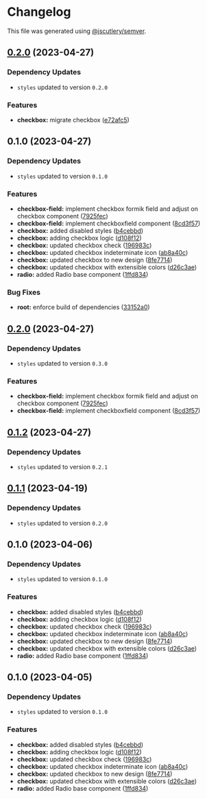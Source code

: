 # Changelog

This file was generated using [@jscutlery/semver](https://github.com/jscutlery/semver).

## [0.2.0](https://github.com/Novatics/novatics-ui/compare/checkbox-0.1.0...checkbox-0.2.0) (2023-04-27)

### Dependency Updates

* `styles` updated to version `0.2.0`

### Features

* **checkbox:** migrate checkbox ([e72afc5](https://github.com/Novatics/novatics-ui/commit/e72afc5679e517a62a7610d7cc6f6eb7437a8323))

## 0.1.0 (2023-04-27)

### Dependency Updates

* `styles` updated to version `0.1.0`

### Features

* **checkbox-field:** implement checkbox formik field and adjust on checkbox component ([7925fec](https://github.com/Novatics/novatics-ui/commit/7925fec9e5cab93382f5cc70a1a7ea275dba8448))
* **checkbox-field:** implement checkboxfield component ([8cd3f57](https://github.com/Novatics/novatics-ui/commit/8cd3f5767cf1d3771cd59635add673d2fa192b0a))
* **checkbox:** added disabled styles ([b4cebbd](https://github.com/Novatics/novatics-ui/commit/b4cebbd481cc7568e56304b942bc0463cd70eea0))
* **checkbox:** adding checkbox logic ([d108f12](https://github.com/Novatics/novatics-ui/commit/d108f1205905a171d77de2bc9dd61365ca0711b0))
* **checkbox:** updated checkbox check ([196983c](https://github.com/Novatics/novatics-ui/commit/196983c7243bc445b4d20aa521061ff45582ce9a))
* **checkbox:** updated checkbox indeterminate icon ([ab8a40c](https://github.com/Novatics/novatics-ui/commit/ab8a40c31c8a26385737cd21b0894c2b20361106))
* **checkbox:** updated checkbox to new design ([8fe7714](https://github.com/Novatics/novatics-ui/commit/8fe7714bac59ec0781bfd946399544aba31377b7))
* **checkbox:** updated checkbox with extensible colors ([d26c3ae](https://github.com/Novatics/novatics-ui/commit/d26c3aea6ddf84f68be0245f92cf890be68731d7))
* **radio:** added Radio base component ([1ffd834](https://github.com/Novatics/novatics-ui/commit/1ffd834aebfe9e68a66ca1e46dc250521142ceab))


### Bug Fixes

* **root:** enforce build of dependencies ([33152a0](https://github.com/Novatics/novatics-ui/commit/33152a0c7f2215c777013c594818dd537edd5a7c))

## [0.2.0](https://github.com/Novatics/novatics-ui/compare/checkbox-0.1.2...checkbox-0.2.0) (2023-04-27)

### Dependency Updates

* `styles` updated to version `0.3.0`

### Features

* **checkbox-field:** implement checkbox formik field and adjust on checkbox component ([7925fec](https://github.com/Novatics/novatics-ui/commit/7925fec9e5cab93382f5cc70a1a7ea275dba8448))
* **checkbox-field:** implement checkboxfield component ([8cd3f57](https://github.com/Novatics/novatics-ui/commit/8cd3f5767cf1d3771cd59635add673d2fa192b0a))

## [0.1.2](https://github.com/Novatics/novatics-ui/compare/checkbox-0.1.1...checkbox-0.1.2) (2023-04-27)

### Dependency Updates

* `styles` updated to version `0.2.1`
## [0.1.1](https://github.com/Novatics/novatics-ui/compare/checkbox-0.1.0...checkbox-0.1.1) (2023-04-19)

### Dependency Updates

* `styles` updated to version `0.2.0`
## 0.1.0 (2023-04-06)

### Dependency Updates

* `styles` updated to version `0.1.0`

### Features

* **checkbox:** added disabled styles ([b4cebbd](https://github.com/Novatics/novatics-ui/commit/b4cebbd481cc7568e56304b942bc0463cd70eea0))
* **checkbox:** adding checkbox logic ([d108f12](https://github.com/Novatics/novatics-ui/commit/d108f1205905a171d77de2bc9dd61365ca0711b0))
* **checkbox:** updated checkbox check ([196983c](https://github.com/Novatics/novatics-ui/commit/196983c7243bc445b4d20aa521061ff45582ce9a))
* **checkbox:** updated checkbox indeterminate icon ([ab8a40c](https://github.com/Novatics/novatics-ui/commit/ab8a40c31c8a26385737cd21b0894c2b20361106))
* **checkbox:** updated checkbox to new design ([8fe7714](https://github.com/Novatics/novatics-ui/commit/8fe7714bac59ec0781bfd946399544aba31377b7))
* **checkbox:** updated checkbox with extensible colors ([d26c3ae](https://github.com/Novatics/novatics-ui/commit/d26c3aea6ddf84f68be0245f92cf890be68731d7))
* **radio:** added Radio base component ([1ffd834](https://github.com/Novatics/novatics-ui/commit/1ffd834aebfe9e68a66ca1e46dc250521142ceab))

## 0.1.0 (2023-04-05)

### Dependency Updates

* `styles` updated to version `0.1.0`

### Features

* **checkbox:** added disabled styles ([b4cebbd](https://github.com/Novatics/novatics-ui/commit/b4cebbd481cc7568e56304b942bc0463cd70eea0))
* **checkbox:** adding checkbox logic ([d108f12](https://github.com/Novatics/novatics-ui/commit/d108f1205905a171d77de2bc9dd61365ca0711b0))
* **checkbox:** updated checkbox check ([196983c](https://github.com/Novatics/novatics-ui/commit/196983c7243bc445b4d20aa521061ff45582ce9a))
* **checkbox:** updated checkbox indeterminate icon ([ab8a40c](https://github.com/Novatics/novatics-ui/commit/ab8a40c31c8a26385737cd21b0894c2b20361106))
* **checkbox:** updated checkbox to new design ([8fe7714](https://github.com/Novatics/novatics-ui/commit/8fe7714bac59ec0781bfd946399544aba31377b7))
* **checkbox:** updated checkbox with extensible colors ([d26c3ae](https://github.com/Novatics/novatics-ui/commit/d26c3aea6ddf84f68be0245f92cf890be68731d7))
* **radio:** added Radio base component ([1ffd834](https://github.com/Novatics/novatics-ui/commit/1ffd834aebfe9e68a66ca1e46dc250521142ceab))
